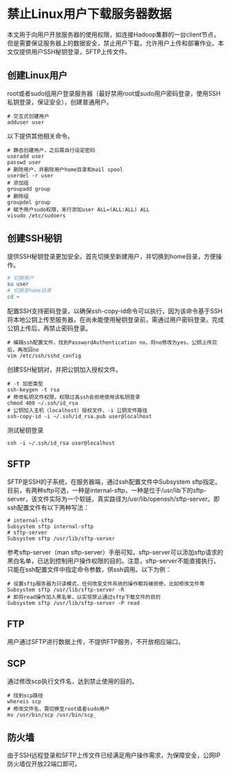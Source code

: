 # 禁止Linux用户下载服务器数据

本文用于向用户开放服务器的使用权限，如连接Hadoop集群的一台client节点，但是需要保证服务器上的数据安全，禁止用户下载，允许用户上传和部署作业。本文仅提供用户SSH秘钥登录，SFTP上传文件。

## 创建Linux用户

root或者sudo组用户登录服务器（最好禁用root或sudo用户密码登录，使用SSH私钥登录，保证安全），创建普通用户。

```shell
# 交互式创建用户
adduser user
```

以下提供其他相关命令。

```shell
# 静态创建用户，之后需自行设定密码
useradd user
passwd user
# 删除用户，并删除用户home目录和mail spool
userdel -r user
# 添加组
groupadd group
# 删除组
groupdel group
# 赋予用户sudo权限，末行添加user ALL=(ALL:ALL) ALL
visudo /etc/sudoers
```

## 创建SSH秘钥

提供SSH秘钥登录更加安全。首先切换至新建用户，并切换到home目录，方便操作。

```bash
# 切换用户
su user
# 切换至home目录
cd ~
```

配置SSH支持密码登录，以确保ssh-copy-id命令可以执行，因为该命令基于SSH将本地公钥上传至服务器，在尚未能使用秘钥登录前，需通过用户密码登录。完成公钥上传后，再禁止密码登录。

```shell
# 编辑ssh配置文件，找到PasswordAuthentication no，将no修改为yes，公钥上传完后，再改回no
vim /etc/ssh/sshd_config
```

创建SSH秘钥对，并把公钥加入授权文件。

```shell
# -t 加密类型
ssh-keygen -t rsa
# 修改私钥文件权限，权限过高ssh会拒绝使用该私钥登录
chmod 400 ~/.ssh/id_rsa
# 公钥加入主机（localhost）授权文件，-i 公钥文件路径
ssh-copy-id -i ~/.ssh/id_rsa.pub user@localhost
```

测试秘钥登录

```shell
ssh -i ~/.ssh/id_rsa user@localhost
```

## SFTP

SFTP是SSH的子系统，在服务器端，通过ssh配置文件中Subsystem sftp指定。目前，有两种sftp可选，一种是internal-sftp，一种是位于/usr/lib下的sftp-server，该文件实际为一个软链，真实路径为/usr/lib/openssh/sftp-server。即ssh配置文件有以下两种写法：

```
# internal-sftp
Subsystem sftp internal-sftp
# sftp-server
Subsystem sftp /usr/lib/sftp-server
```

参考sftp-server（man sftp-server）手册可知，sftp-server可以添加sftp请求的黑白名单，已达到控制用户操作权限的目的。注意，sftp-server不能直接执行，只能在ssh配置文件中指定命令参数，供ssh调用。以下为例：

```
# 设置sftp服务器为只读模式，任何改变文件系统的操作都将被拒绝，比如修改文件等
Subsystem sftp /usr/lib/sftp-server -R
# 即将read操作加入黑名单，以实现禁止通过sftp下载文件的目的
Subsystem sftp /usr/lib/sftp-server -P read
```
## FTP

用户通过SFTP进行数据上传，不提供FTP服务，不开放相应端口。

## SCP

通过修改scp执行文件名，达到禁止使用的目的。

```shell
# 找到scp路径
whereis scp
# 修改文件名，需切换至root或者sudo用户
mv /usr/bin/scp /usr/bin/scp_
```

## 防火墙

由于SSH远程登录和SFTP上传文件已经满足用户操作需求，为保障安全，公网IP防火墙仅开放22端口即可。